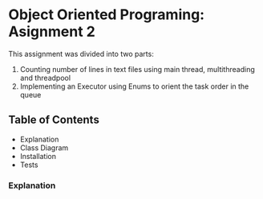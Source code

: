 # Object Oriented Programing: Asignment 2
This assignment was divided into two parts:
1. Counting number of lines in text files using main thread, multithreading and threadpool
2. Implementing an Executor using Enums to orient the task order in the queue

## Table of Contents

- Explanation
- Class Diagram
- Installation
- Tests

### Explanation
